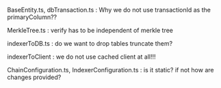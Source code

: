 BaseEntity.ts, dbTransaction.ts : Why we do not use transactionId as the primaryColumn??

MerkleTree.ts : verify has to be independent of merkle tree

indexerToDB.ts : do we want to drop tables truncate them?

indexerToClient : we do not use cached client at all!!!

ChainConfiguration.ts, IndexerConfiguration.ts : is it static? if not how are changes provided?
